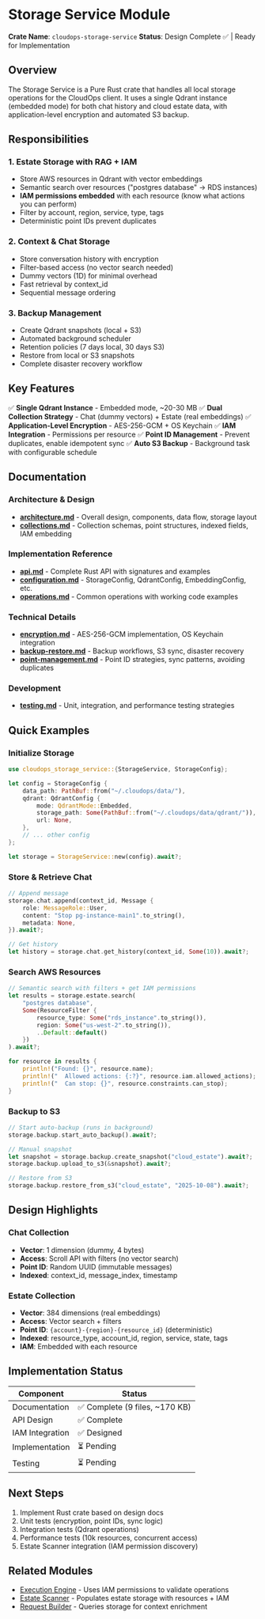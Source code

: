 # Storage Service Module

**Crate Name**: `cloudops-storage-service`
**Status**: Design Complete ✅ | Ready for Implementation

## Overview

The Storage Service is a Pure Rust crate that handles all local storage operations for the CloudOps client. It uses a single Qdrant instance (embedded mode) for both chat history and cloud estate data, with application-level encryption and automated S3 backup.

## Responsibilities

### 1. Estate Storage with RAG + IAM
- Store AWS resources in Qdrant with vector embeddings
- Semantic search over resources ("postgres database" → RDS instances)
- **IAM permissions embedded** with each resource (know what actions you can perform)
- Filter by account, region, service, type, tags
- Deterministic point IDs prevent duplicates

### 2. Context & Chat Storage
- Store conversation history with encryption
- Filter-based access (no vector search needed)
- Dummy vectors (1D) for minimal overhead
- Fast retrieval by context_id
- Sequential message ordering

### 3. Backup Management
- Create Qdrant snapshots (local + S3)
- Automated background scheduler
- Retention policies (7 days local, 30 days S3)
- Restore from local or S3 snapshots
- Complete disaster recovery workflow

## Key Features

✅ **Single Qdrant Instance** - Embedded mode, ~20-30 MB
✅ **Dual Collection Strategy** - Chat (dummy vectors) + Estate (real embeddings)
✅ **Application-Level Encryption** - AES-256-GCM + OS Keychain
✅ **IAM Integration** - Permissions per resource
✅ **Point ID Management** - Prevent duplicates, enable idempotent sync
✅ **Auto S3 Backup** - Background task with configurable schedule

## Documentation

### Architecture & Design
- **[architecture.md](architecture.md)** - Overall design, components, data flow, storage layout
- **[collections.md](collections.md)** - Collection schemas, point structures, indexed fields, IAM embedding

### Implementation Reference
- **[api.md](api.md)** - Complete Rust API with signatures and examples
- **[configuration.md](configuration.md)** - StorageConfig, QdrantConfig, EmbeddingConfig, etc.
- **[operations.md](operations.md)** - Common operations with working code examples

### Technical Details
- **[encryption.md](encryption.md)** - AES-256-GCM implementation, OS Keychain integration
- **[backup-restore.md](backup-restore.md)** - Backup workflows, S3 sync, disaster recovery
- **[point-management.md](point-management.md)** - Point ID strategies, sync patterns, avoiding duplicates

### Development
- **[testing.md](testing.md)** - Unit, integration, and performance testing strategies

## Quick Examples

### Initialize Storage
```rust
use cloudops_storage_service::{StorageService, StorageConfig};

let config = StorageConfig {
    data_path: PathBuf::from("~/.cloudops/data/"),
    qdrant: QdrantConfig {
        mode: QdrantMode::Embedded,
        storage_path: Some(PathBuf::from("~/.cloudops/data/qdrant/")),
        url: None,
    },
    // ... other config
};

let storage = StorageService::new(config).await?;
```

### Store & Retrieve Chat
```rust
// Append message
storage.chat.append(context_id, Message {
    role: MessageRole::User,
    content: "Stop pg-instance-main1".to_string(),
    metadata: None,
}).await?;

// Get history
let history = storage.chat.get_history(context_id, Some(10)).await?;
```

### Search AWS Resources
```rust
// Semantic search with filters + get IAM permissions
let results = storage.estate.search(
    "postgres database",
    Some(ResourceFilter {
        resource_type: Some("rds_instance".to_string()),
        region: Some("us-west-2".to_string()),
        ..Default::default()
    })
).await?;

for resource in results {
    println!("Found: {}", resource.name);
    println!("  Allowed actions: {:?}", resource.iam.allowed_actions);
    println!("  Can stop: {}", resource.constraints.can_stop);
}
```

### Backup to S3
```rust
// Start auto-backup (runs in background)
storage.backup.start_auto_backup().await?;

// Manual snapshot
let snapshot = storage.backup.create_snapshot("cloud_estate").await?;
storage.backup.upload_to_s3(&snapshot).await?;

// Restore from S3
storage.backup.restore_from_s3("cloud_estate", "2025-10-08").await?;
```

## Design Highlights

### Chat Collection
- **Vector**: 1 dimension (dummy, 4 bytes)
- **Access**: Scroll API with filters (no vector search)
- **Point ID**: Random UUID (immutable messages)
- **Indexed**: context_id, message_index, timestamp

### Estate Collection
- **Vector**: 384 dimensions (real embeddings)
- **Access**: Vector search + filters
- **Point ID**: `{account}-{region}-{resource_id}` (deterministic)
- **Indexed**: resource_type, account_id, region, service, state, tags
- **IAM**: Embedded with each resource

## Implementation Status

| Component | Status |
|-----------|--------|
| Documentation | ✅ Complete (9 files, ~170 KB) |
| API Design | ✅ Complete |
| IAM Integration | ✅ Designed |
| Implementation | ⏳ Pending |
| Testing | ⏳ Pending |

## Next Steps

1. Implement Rust crate based on design docs
2. Unit tests (encryption, point IDs, sync logic)
3. Integration tests (Qdrant operations)
4. Performance tests (10k resources, concurrent access)
5. Estate Scanner integration (IAM permission discovery)

## Related Modules

- [Execution Engine](../execution-engine/README.md) - Uses IAM permissions to validate operations
- [Estate Scanner](../estate-scanner/README.md) - Populates estate storage with resources + IAM
- [Request Builder](../request-builder/README.md) - Queries storage for context enrichment